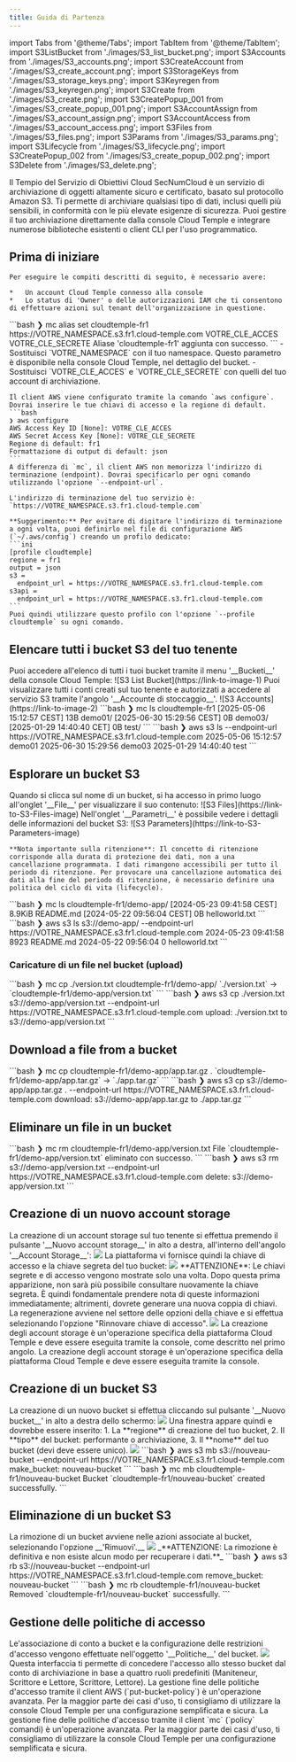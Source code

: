 ```yaml
---
title: Guida di Partenza
---
```


import Tabs from '@theme/Tabs';
import TabItem from '@theme/TabItem';
import S3ListBucket from './images/S3_list_bucket.png';
import S3Accounts from './images/S3_accounts.png';
import S3CreateAccount from './images/S3_create_account.png';
import S3StorageKeys from './images/S3_storage_keys.png';
import S3Keyregen from './images/S3_keyregen.png';
import S3Create from './images/S3_create.png';
import S3CreatePopup_001 from './images/S3_create_popup_001.png';
import S3AccountAssign from './images/S3_account_assign.png';
import S3AccountAccess from './images/S3_account_access.png';
import S3Files from './images/S3_files.png';
import S3Params from './images/S3_params.png';
import S3Lifecycle from './images/S3_lifecycle.png';
import S3CreatePopup_002 from './images/S3_create_popup_002.png';
import S3Delete from './images/S3_delete.png';

Il Tempio del Servizio di Obiettivi Cloud SecNumCloud è un servizio di archiviazione di oggetti altamente sicuro e certificato, basato sul protocollo Amazon S3. Ti permette di archiviare qualsiasi tipo di dati, inclusi quelli più sensibili, in conformità con le più elevate esigenze di sicurezza. Puoi gestire il tuo archiviazione direttamente dalla console Cloud Temple e integrare numerose biblioteche esistenti o client CLI per l'uso programmatico.

## Prima di iniziare

<Tabs>
  <TabItem value="Console Cloud Temple" label="Console Cloud Temple" default>

    Per eseguire le compiti descritti di seguito, è necessario avere:

    *   Un account Cloud Temple connesso alla console
    *   Lo status di 'Owner' o delle autorizzazioni IAM che ti consentono di effettuare azioni sul tenant dell'organizzazione in questione.

  </TabItem>
  <TabItem value="MC CLI" label="MC CLI">
    ```bash
    ❯ mc alias set cloudtemple-fr1 https://VOTRE_NAMESPACE.s3.fr1.cloud-temple.com VOTRE_CLE_ACCES VOTRE_CLE_SECRETE
    Aliase 'cloudtemple-fr1' aggiunta con successo.
    ```
    - Sostituisci `VOTRE_NAMESPACE` con il tuo namespace. Questo parametro è disponibile nella console Cloud Temple, nel dettaglio del bucket.
    - Sostituisci `VOTRE_CLE_ACCES` e `VOTRE_CLE_SECRETE` con quelli del tuo account di archiviazione.

  </TabItem>
  <TabItem value="AWS CLI" label="AWS CLI">

    Il client AWS viene configurato tramite la comando `aws configure`. Dovrai inserire le tue chiavi di accesso e la regione di default.
    ```bash
    ❯ aws configure
    AWS Access Key ID [None]: VOTRE_CLE_ACCES
    AWS Secret Access Key [None]: VOTRE_CLE_SECRETE
    Regione di default: fr1
    Formattazione di output di default: json
    ```
    A differenza di `mc`, il client AWS non memorizza l'indirizzo di terminazione (endpoint). Dovrai specificarlo per ogni comando utilizzando l'opzione `--endpoint-url`.

    L'indirizzo di terminazione del tuo servizio è: `https://VOTRE_NAMESPACE.s3.fr1.cloud-temple.com`

    **Suggerimento:** Per evitare di digitare l'indirizzo di terminazione a ogni volta, puoi definirlo nel file di configurazione AWS (`~/.aws/config`) creando un profilo dedicato:
    ```ini
    [profile cloudtemple]
    regione = fr1
    output = json
    s3 =
      endpoint_url = https://VOTRE_NAMESPACE.s3.fr1.cloud-temple.com
    s3api =
      endpoint_url = https://VOTRE_NAMESPACE.s3.fr1.cloud-temple.com
    ```
    Puoi quindi utilizzare questo profilo con l'opzione `--profile cloudtemple` su ogni comando.


  </TabItem>

</Tabs>

## Elencare tutti i bucket S3 del tuo tenente
<Tabs>
  <TabItem value="Console Cloud Temple" label="Console Cloud Temple" default>
    Puoi accedere all'elenco di tutti i tuoi bucket tramite il menu '__Bucketi__' della console Cloud Temple:
    ![S3 List Bucket](https://link-to-image-1)
    Puoi visualizzare tutti i conti creati sul tuo tenente e autorizzati a accedere al servizio S3 tramite l'angolo '__Accounte di stoccaggio__'.
    ![S3 Accounts](https://link-to-image-2)
  </TabItem>
  <TabItem value="MC CLI" label="MC CLI">
    ```bash
    ❯ mc ls cloudtemple-fr1
    [2025-05-06 15:12:57 CEST]      13B demo01/
    [2025-06-30 15:29:56 CEST]       0B demo03/
    [2025-01-29 14:40:40 CET]       0B test/
    ```
  </TabItem>
  <TabItem value="AWS CLI" label="AWS CLI">
    ```bash
    ❯ aws s3 ls --endpoint-url https://VOTRE_NAMESPACE.s3.fr1.cloud-temple.com
    2025-05-06 15:12:57 demo01
    2025-06-30 15:29:56 demo03
    2025-01-29 14:40:40 test
    ```
  </TabItem>

</Tabs>

## Esplorare un bucket S3
<Tabs>
  <TabItem value="Console Cloud Temple" label="Console Cloud Temple" default>
    Quando si clicca sul nome di un bucket, si ha accesso in primo luogo all'onglet '__File__' per visualizzare il suo contenuto:
    ![S3 Files](https://link-to-S3-Files-image)
    Nell'onglet '__Parametri__' è possibile vedere i dettagli delle informazioni del bucket S3:
    ![S3 Parameters](https://link-to-S3-Parameters-image)

    **Nota importante sulla ritenzione**: Il concetto di ritenzione corrisponde alla durata di protezione dei dati, non a una cancellazione programmata. I dati rimangono accessibili per tutto il periodo di ritenzione. Per provocare una cancellazione automatica dei dati alla fine del periodo di ritenzione, è necessario definire una politica del ciclo di vita (lifecycle).
  </TabItem>
  <TabItem value="MC CLI" label="MC CLI">
    ```bash
    ❯ mc ls cloudtemple-fr1/demo-app/
    [2024-05-23 09:41:58 CEST] 8.9KiB README.md
    [2024-05-22 09:56:04 CEST]      0B helloworld.txt
    ```
  </TabItem>

  <TabItem value="AWS CLI" label="AWS CLI">
    ```bash
    ❯ aws s3 ls s3://demo-app/ --endpoint-url https://VOTRE_NAMESPACE.s3.fr1.cloud-temple.com
    2024-05-23 09:41:58       8923 README.md
    2024-05-22 09:56:04          0 helloworld.txt
    ```
  </TabItem>

</Tabs>

### Caricature di un file nel bucket (upload)
<Tabs>
  <TabItem value="MC CLI" label="MC CLI" default>
    ```bash
    ❯ mc cp ./version.txt cloudtemple-fr1/demo-app/
    `./version.txt` -> `cloudtemple-fr1/demo-app/version.txt`
    ```
  </TabItem>

  <TabItem value="AWS CLI" label="AWS CLI">
    ```bash
    ❯ aws s3 cp ./version.txt s3://demo-app/version.txt --endpoint-url https://VOTRE_NAMESPACE.s3.fr1.cloud-temple.com
    upload: ./version.txt to s3://demo-app/version.txt
    ```
  </TabItem>

</Tabs>

## Download a file from a bucket
<Tabs>
  <TabItem value="MC CLI" label="MC CLI" default>
    ```bash
    ❯ mc cp cloudtemple-fr1/demo-app/app.tar.gz .
    `cloudtemple-fr1/demo-app/app.tar.gz` -> `./app.tar.gz`
    ```
  </TabItem>

  <TabItem value="AWS CLI" label="AWS CLI">
    ```bash
    ❯ aws s3 cp s3://demo-app/app.tar.gz . --endpoint-url https://VOTRE_NAMESPACE.s3.fr1.cloud-temple.com
    download: s3://demo-app/app.tar.gz to ./app.tar.gz
    ```
  </TabItem>

</Tabs>

## Eliminare un file in un bucket
<Tabs>
  <TabItem value="MC CLI" label="MC CLI" default>
    ```bash
    ❯ mc rm cloudtemple-fr1/demo-app/version.txt
    File `cloudtemple-fr1/demo-app/version.txt` eliminato con successo.
    ```
  </TabItem>

  <TabItem value="AWS CLI" label="AWS CLI">
    ```bash
    ❯ aws s3 rm s3://demo-app/version.txt --endpoint-url https://VOTRE_NAMESPACE.s3.fr1.cloud-temple.com
    delete: s3://demo-app/version.txt
    ```
  </TabItem>

</Tabs>

## Creazione di un nuovo account storage
<Tabs>
  <TabItem value="Console Cloud Temple" label="Console Cloud Temple" default>
    La creazione di un account storage sul tuo tenente si effettua premendo il pulsante '__Nuovo account storage__' in alto a destra, all'interno dell'angolo '__Account Storage__':
    <img src={S3CreateAccount} />
    La piattaforma vi fornisce quindi la chiave di accesso e la chiave segreta del tuo bucket:
    <img src={S3StorageKeys} />
    **ATTENZIONE**: Le chiavi segrete e di accesso vengono mostrate solo una volta. Dopo questa prima apparizione, non sarà più possibile consultare nuovamente la chiave segreta. È quindi fondamentale prendere nota di queste informazioni immediatamente; altrimenti, dovrete generare una nuova coppia di chiavi.
    La regenerazione avviene nel settore delle opzioni della chiave e si effettua selezionando l'opzione "Rinnovare chiave di accesso".
    <img src={S3Keyregen} />
  </TabItem>
  <TabItem value="AWS CLI" label="AWS CLI">
    La creazione degli account storage è un'operazione specifica della piattaforma Cloud Temple e deve essere eseguita tramite la console, come descritto nel primo angolo.
  </TabItem>
  <TabItem value="MC CLI" label="MC CLI">
    La creazione degli account storage è un'operazione specifica della piattaforma Cloud Temple e deve essere eseguita tramite la console.
  </TabItem>
</Tabs>

## Creazione di un bucket S3
<Tabs>
  <TabItem value="Console Cloud Temple" label="Console Cloud Temple" default>
    La creazione di un nuovo bucket si effettua cliccando sul pulsante '__Nuovo bucket__' in alto a destra dello schermo:
    <img src={S3Create} />
    Una finestra appare quindi e dovrebbe essere inserito:
    1. La **regione** di creazione del tuo bucket,
    2. Il **tipo** del bucket: performante o archiviazione,
    3. Il **nome** del tuo bucket (devi deve essere unico).
    <img src={S3CreatePopup_001} />
  </TabItem>
  <TabItem value="AWS CLI" label="AWS CLI">
    ```bash
    ❯ aws s3 mb s3://nouveau-bucket --endpoint-url https://VOTRE_NAMESPACE.s3.fr1.cloud-temple.com
    make_bucket: nouveau-bucket
    ```
  </TabItem>
  <TabItem value="MC CLI" label="MC CLI">
    ```bash
    ❯ mc mb cloudtemple-fr1/nouveau-bucket
    Bucket `cloudtemple-fr1/nouveau-bucket` created successfully.
    ```
  </TabItem>
</Tabs>

## Eliminazione di un bucket S3
<Tabs>
  <TabItem value="Console Cloud Temple" label="Console Cloud Temple" default>
    La rimozione di un bucket avviene nelle azioni associate al bucket, selezionando l'opzione __'Rimuovi'.__
    <img src={S3Delete} />
    _**ATTENZIONE: La rimozione è definitiva e non esiste alcun modo per recuperare i dati.**_
  </TabItem>
  <TabItem value="AWS CLI" label="AWS CLI">
    ```bash
    ❯ aws s3 rb s3://nouveau-bucket --endpoint-url https://VOTRE_NAMESPACE.s3.fr1.cloud-temple.com
    remove_bucket: nouveau-bucket
    ```
  </TabItem>
  <TabItem value="MC CLI" label="MC CLI">
    ```bash
    ❯ mc rb cloudtemple-fr1/nouveau-bucket
    Removed `cloudtemple-fr1/nouveau-bucket` successfully.
    ```
  </TabItem>
</Tabs>

## Gestione delle politiche di accesso
<Tabs>
  <TabItem value="Console Cloud Temple" label="Console Cloud Temple" default>
    Le'associazione di conto a bucket e la configurazione delle restrizioni d'accesso vengono effettuate nell'oggetto '__Politiche__' del bucket.
    <img src={S3AccountAssign} />
    Questa interfaccia ti permette di concedere l'accesso allo stesso bucket dal conto di archiviazione in base a quattro ruoli predefiniti (Maniteneur, Scrittore e Lettore, Scrittore, Lettore).
  </TabItem>
  <TabItem value="AWS CLI" label="AWS CLI">
    La gestione fine delle politiche d'accesso tramite il client AWS (`put-bucket-policy`) è un'operazione avanzata. Per la maggior parte dei casi d'uso, ti consigliamo di utilizzare la console Cloud Temple per una configurazione semplificata e sicura.
  </TabItem>
  <TabItem value="MC CLI" label="MC CLI">
    La gestione fine delle politiche d'accesso tramite il client `mc` (`policy` comandi) è un'operazione avanzata. Per la maggior parte dei casi d'uso, ti consigliamo di utilizzare la console Cloud Temple per una configurazione semplificata e sicura.
  </TabItem>
</Tabs>
